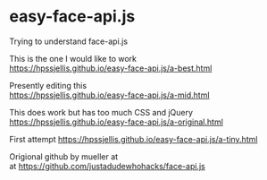 # easy-face-api.js
Trying to understand face-api.js


This is the one I would like to work  
https://hpssjellis.github.io/easy-face-api.js/a-best.html




Presently editing this  
https://hpssjellis.github.io/easy-face-api.js/a-mid.html



This does work but has too much CSS and jQuery  
https://hpssjellis.github.io/easy-face-api.js/a-original.html




First attempt
https://hpssjellis.github.io/easy-face-api.js/a-tiny.html





Origional github by mueller at  
at https://github.com/justadudewhohacks/face-api.js








